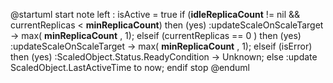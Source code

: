 @startuml
start
note left : isActive = true
if (__idleReplicaCount__ != nil && currentReplicas < __minReplicaCount__) then (yes)
	:updateScaleOnScaleTarget -> max( __minReplicaCount__ , 1);
elseif (currentReplicas == 0 ) then (yes)
	:updateScaleOnScaleTarget -> max( __minReplicaCount__ , 1);
elseif (isError) then (yes)
	:ScaledObject.Status.ReadyCondition -> Unknown;
else
	:update ScaledObject.LastActiveTime to now;
endif
stop
@enduml